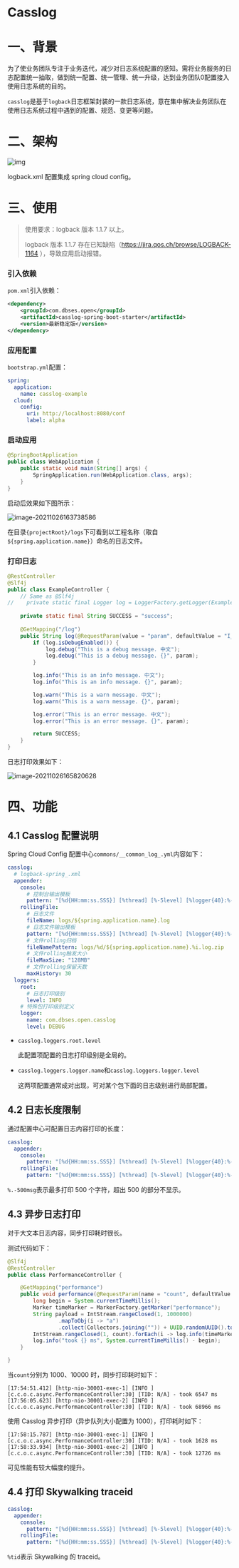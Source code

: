 # Casslog

# 一、背景

为了使业务团队专注于业务迭代，减少对日志系统配置的感知。需将业务服务的日志配置统一抽取，做到统一配置、统一管理、统一升级，达到业务团队0配置接入使用日志系统的目的。

`casslog`是基于`logback`日志框架封装的一款日志系统，意在集中解决业务团队在使用日志系统过程中遇到的配置、规范、变更等问题。

# 二、架构

![img](https://gitee.com/yanglu_u/ImgRepository/raw/master/%E4%BC%81%E4%B8%9A%E5%BE%AE%E4%BF%A1%E6%88%AA%E5%9B%BE_16352361437314.png)

logback.xml 配置集成 spring cloud config。

# 三、使用

> 使用要求：logback 版本 1.1.7 以上。
>
> logback 版本 1.1.7 存在已知缺陷（https://jira.qos.ch/browse/LOGBACK-1164 ），导致应用启动报错。

### 引入依赖

`pom.xml`引入依赖：

```xml
<dependency>
    <groupId>com.dbses.open</groupId>
    <artifactId>casslog-spring-boot-starter</artifactId>
    <version>最新稳定版</version>
</dependency>

```
### 应用配置

`bootstrap.yml`配置：

```yaml
spring:
  application:
    name: casslog-example
  cloud:
    config:
      uri: http://localhost:8080/conf
      label: alpha
```

### 启动应用

```java
@SpringBootApplication
public class WebApplication {
    public static void main(String[] args) {
        SpringApplication.run(WebApplication.class, args);
    }
}
```

启动后效果如下图所示：

![image-20211026163738586](https://gitee.com/yanglu_u/ImgRepository/raw/master/image-20211026163738586.png)

在目录`{projectRoot}/logs`下可看到以工程名称（取自`${spring.application.name}`）命名的日志文件。

### 打印日志

```java
@RestController
@Slf4j
public class ExampleController {
    // Same as @Slf4j
//    private static final Logger log = LoggerFactory.getLogger(ExampleController.class);
    
    private static final String SUCCESS = "success";
    
    @GetMapping("/log")
    public String log(@RequestParam(value = "param", defaultValue = "I_AM_PARAM") String param) {
        if (log.isDebugEnabled()) {
            log.debug("This is a debug message. 中文");
            log.debug("This is a debug message. {}", param);
        }

        log.info("This is an info message. 中文");
        log.info("This is an info message. {}", param);

        log.warn("This is a warn message. 中文");
        log.warn("This is a warn message. {}", param);

        log.error("This is an error message. 中文");
        log.error("This is an error message. {}", param);

        return SUCCESS;
    }
}
```

日志打印效果如下：

![image-20211026165820628](https://gitee.com/yanglu_u/ImgRepository/raw/master/image-20211026165820628.png)

# 四、功能

## 4.1 Casslog 配置说明

Spring Cloud Config 配置中心`commons/__common_log_.yml`内容如下：

```yml
casslog:
  # logback-spring_.xml
  appender:
    console:
      # 控制台输出模板
      pattern: "[%d{HH:mm:ss.SSS}] [%thread] [%-5level] [%logger{40}:%-4.4line] [%tid] - %.-500msg%n"
    rollingFile:
      # 日志文件
      fileName: logs/${spring.application.name}.log
      # 日志文件输出模板
      pattern: "[%d{HH:mm:ss.SSS}] [%thread] [%-5level] [%logger{40}:%-4.4line] [%tid] - %.-500msg%n"
      # 文件rolling归档
      fileNamePattern: logs/%d/${spring.application.name}.%i.log.zip
      # 文件rolling触发大小
      fileMaxSize: "128MB"
      # 文件rolling保留天数
      maxHistory: 30
  loggers:
    root:
      # 日志打印级别
      level: INFO
    # 特殊包打印级别定义
    logger:
      name: com.dbses.open.casslog
      level: DEBUG
```

- `casslog.loggers.root.level`

  此配置项配置的日志打印级别是全局的。

- `casslog.loggers.logger.name`和`casslog.loggers.logger.level`

  这两项配置通常成对出现，可对某个包下面的日志级别进行局部配置。

## 4.2 日志长度限制

通过配置中心可配置日志内容打印的长度：

```yaml
casslog:
  appender:
    console:
      pattern: "[%d{HH:mm:ss.SSS}] [%thread] [%-5level] [%logger{40}:%-4.4line] [%tid] - %.-500msg%n"
    rollingFile:
      pattern: "[%d{HH:mm:ss.SSS}] [%thread] [%-5level] [%logger{40}:%-4.4line] [%tid] - %.-500msg%n"
```

`%.-500msg`表示最多打印 500 个字符，超出 500 的部分不显示。

## 4.3 异步日志打印

对于大文本日志内容，同步打印耗时很长。

测试代码如下：

```java
@Slf4j
@RestController
public class PerformanceController {

    @GetMapping("performance")
    public void performance(@RequestParam(name = "count", defaultValue = "1000") int count) {
        long begin = System.currentTimeMillis();
        Marker timeMarker = MarkerFactory.getMarker("performance");
        String payload = IntStream.rangeClosed(1, 1000000)
                .mapToObj(i -> "a")
                .collect(Collectors.joining("")) + UUID.randomUUID().toString();
        IntStream.rangeClosed(1, count).forEach(i -> log.info(timeMarker, "{} {}", i, payload));
        log.info("took {} ms", System.currentTimeMillis() - begin);
    }

}
```

当`count`分别为 1000、10000 时，同步打印耗时如下：

```
[17:54:51.412] [http-nio-30001-exec-1] [INFO ] [c.c.o.c.async.PerformanceController:30] [TID: N/A] - took 6547 ms
[17:56:05.623] [http-nio-30001-exec-2] [INFO ] [c.c.o.c.async.PerformanceController:30] [TID: N/A] - took 68966 ms
```

使用 Casslog 异步打印（异步队列大小配置为 1000），打印耗时如下：

```
[17:58:15.787] [http-nio-30001-exec-1] [INFO ] [c.c.o.c.async.PerformanceController:30] [TID: N/A] - took 1628 ms
[17:58:33.934] [http-nio-30001-exec-2] [INFO ] [c.c.o.c.async.PerformanceController:30] [TID: N/A] - took 12726 ms
```

可见性能有较大幅度的提升。

## 4.4 打印 Skywalking traceid

```yaml
casslog:
  appender:
    console:
      pattern: "[%d{HH:mm:ss.SSS}] [%thread] [%-5level] [%logger{40}:%-4.4line] [%tid] - %.-500msg%n"
    rollingFile:
      pattern: "[%d{HH:mm:ss.SSS}] [%thread] [%-5level] [%logger{40}:%-4.4line] [%tid] - %.-500msg%n"
```

`%tid`表示 Skywalking 的 traceid。

